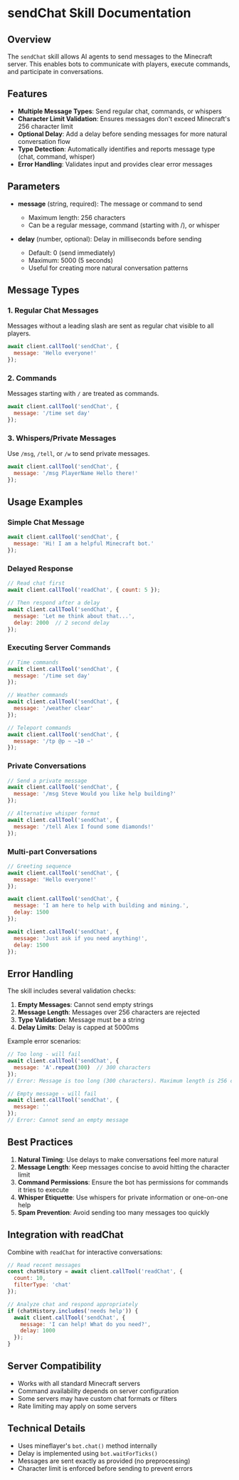 # sendChat Skill Documentation

## Overview

The `sendChat` skill allows AI agents to send messages to the Minecraft server. This enables bots to communicate with players, execute commands, and participate in conversations.

## Features

- **Multiple Message Types**: Send regular chat, commands, or whispers
- **Character Limit Validation**: Ensures messages don't exceed Minecraft's 256 character limit
- **Optional Delay**: Add a delay before sending messages for more natural conversation flow
- **Type Detection**: Automatically identifies and reports message type (chat, command, whisper)
- **Error Handling**: Validates input and provides clear error messages

## Parameters

- **message** (string, required): The message or command to send
  - Maximum length: 256 characters
  - Can be a regular message, command (starting with /), or whisper

- **delay** (number, optional): Delay in milliseconds before sending
  - Default: 0 (send immediately)
  - Maximum: 5000 (5 seconds)
  - Useful for creating more natural conversation patterns

## Message Types

### 1. Regular Chat Messages

Messages without a leading slash are sent as regular chat visible to all players.

```javascript
await client.callTool('sendChat', {
  message: 'Hello everyone!'
});
```

### 2. Commands

Messages starting with `/` are treated as commands.

```javascript
await client.callTool('sendChat', {
  message: '/time set day'
});
```

### 3. Whispers/Private Messages

Use `/msg`, `/tell`, or `/w` to send private messages.

```javascript
await client.callTool('sendChat', {
  message: '/msg PlayerName Hello there!'
});
```

## Usage Examples

### Simple Chat Message

```javascript
await client.callTool('sendChat', {
  message: 'Hi! I am a helpful Minecraft bot.'
});
```

### Delayed Response

```javascript
// Read chat first
await client.callTool('readChat', { count: 5 });

// Then respond after a delay
await client.callTool('sendChat', {
  message: 'Let me think about that...',
  delay: 2000  // 2 second delay
});
```

### Executing Server Commands

```javascript
// Time commands
await client.callTool('sendChat', {
  message: '/time set day'
});

// Weather commands
await client.callTool('sendChat', {
  message: '/weather clear'
});

// Teleport commands
await client.callTool('sendChat', {
  message: '/tp @p ~ ~10 ~'
});
```

### Private Conversations

```javascript
// Send a private message
await client.callTool('sendChat', {
  message: '/msg Steve Would you like help building?'
});

// Alternative whisper format
await client.callTool('sendChat', {
  message: '/tell Alex I found some diamonds!'
});
```

### Multi-part Conversations

```javascript
// Greeting sequence
await client.callTool('sendChat', {
  message: 'Hello everyone!'
});

await client.callTool('sendChat', {
  message: 'I am here to help with building and mining.',
  delay: 1500
});

await client.callTool('sendChat', {
  message: 'Just ask if you need anything!',
  delay: 1500
});
```

## Error Handling

The skill includes several validation checks:

1. **Empty Messages**: Cannot send empty strings
2. **Message Length**: Messages over 256 characters are rejected
3. **Type Validation**: Message must be a string
4. **Delay Limits**: Delay is capped at 5000ms

Example error scenarios:

```javascript
// Too long - will fail
await client.callTool('sendChat', {
  message: 'A'.repeat(300)  // 300 characters
});
// Error: Message is too long (300 characters). Maximum length is 256 characters.

// Empty message - will fail
await client.callTool('sendChat', {
  message: ''
});
// Error: Cannot send an empty message
```

## Best Practices

1. **Natural Timing**: Use delays to make conversations feel more natural
2. **Message Length**: Keep messages concise to avoid hitting the character limit
3. **Command Permissions**: Ensure the bot has permissions for commands it tries to execute
4. **Whisper Etiquette**: Use whispers for private information or one-on-one help
5. **Spam Prevention**: Avoid sending too many messages too quickly

## Integration with readChat

Combine with `readChat` for interactive conversations:

```javascript
// Read recent messages
const chatHistory = await client.callTool('readChat', {
  count: 10,
  filterType: 'chat'
});

// Analyze chat and respond appropriately
if (chatHistory.includes('needs help')) {
  await client.callTool('sendChat', {
    message: 'I can help! What do you need?',
    delay: 1000
  });
}
```

## Server Compatibility

- Works with all standard Minecraft servers
- Command availability depends on server configuration
- Some servers may have custom chat formats or filters
- Rate limiting may apply on some servers

## Technical Details

- Uses mineflayer's `bot.chat()` method internally
- Delay is implemented using `bot.waitForTicks()`
- Messages are sent exactly as provided (no preprocessing)
- Character limit is enforced before sending to prevent errors

```
